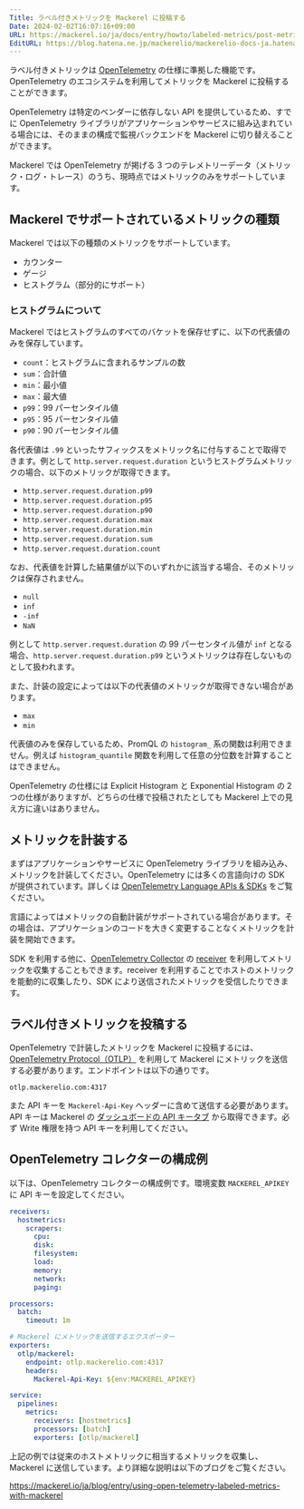```yaml
---
Title: ラベル付きメトリックを Mackerel に投稿する
Date: 2024-02-02T16:07:16+09:00
URL: https://mackerel.io/ja/docs/entry/howto/labeled-metrics/post-metrics
EditURL: https://blog.hatena.ne.jp/mackerelio/mackerelio-docs-ja.hatenablog.mackerel.io/atom/entry/6801883189090642476
---
```


ラベル付きメトリックは [OpenTelemetry](https://opentelemetry.io/) の仕様に準拠した機能です。OpenTelemetry のエコシステムを利用してメトリックを Mackerel に投稿することができます。

OpenTelemetry は特定のベンダーに依存しない API を提供しているため、すでに OpenTelemetry ライブラリがアプリケーションやサービスに組み込まれている場合には、そのままの構成で監視バックエンドを Mackerel に切り替えることができます。

Mackerel では OpenTelemetry が掲げる 3 つのテレメトリーデータ（メトリック・ログ・トレース）のうち、現時点ではメトリックのみをサポートしています。

## Mackerel でサポートされているメトリックの種類

Mackerel では以下の種類のメトリックをサポートしています。

- カウンター
- ゲージ
- ヒストグラム（部分的にサポート）

### ヒストグラムについて

Mackerel ではヒストグラムのすべてのバケットを保存せずに、以下の代表値のみを保存しています。

- `count`：ヒストグラムに含まれるサンプルの数
- `sum`：合計値
- `min`：最小値
- `max`：最大値
- `p99`：99 パーセンタイル値
- `p95`：95 パーセンタイル値
- `p90`：90 パーセンタイル値

各代表値は `.99` といったサフィックスをメトリック名に付与することで取得できます。例として `http.server.request.duration` というヒストグラムメトリックの場合、以下のメトリックが取得できます。

- `http.server.request.duration.p99`
- `http.server.request.duration.p95`
- `http.server.request.duration.p90`
- `http.server.request.duration.max`
- `http.server.request.duration.min`
- `http.server.request.duration.sum`
- `http.server.request.duration.count`

なお、代表値を計算した結果値が以下のいずれかに該当する場合、そのメトリックは保存されません。

- `null`
- `inf`
- `-inf`
- `NaN`

例として `http.server.request.duration` の 99 パーセンタイル値が `inf` となる場合、`http.server.request.duration.p99` というメトリックは存在しないものとして扱われます。

また、計装の設定によっては以下の代表値のメトリックが取得できない場合があります。

- `max`
- `min`

代表値のみを保存しているため、PromQL の `histogram_` 系の関数は利用できません。例えば `histogram_quantile` 関数を利用して任意の分位数を計算することはできません。

OpenTelemetry の仕様には Explicit Histogram と Exponential Histogram の 2 つの仕様がありますが、どちらの仕様で投稿されたとしても Mackerel 上での見え方に違いはありません。

## メトリックを計装する

まずはアプリケーションやサービスに OpenTelemetry ライブラリを組み込み、メトリックを計装してください。OpenTelemetry には多くの言語向けの SDK が提供されています。詳しくは [OpenTelemetry Language APIs & SDKs](https://opentelemetry.io/docs/languages/) をご覧ください。

言語によってはメトリックの自動計装がサポートされている場合があります。その場合は、アプリケーションのコードを大きく変更することなくメトリックを計装を開始できます。

SDK を利用する他に、[OpenTelemetry Collector](https://opentelemetry.io/docs/collector/) の [receiver](https://opentelemetry.io/docs/collector/configuration/#receivers) を利用してメトリックを収集することもできます。receiver を利用することでホストのメトリックを能動的に収集したり、SDK により送信されたメトリックを受信したりできます。

## ラベル付きメトリックを投稿する

OpenTelemetry で計装したメトリックを Mackerel に投稿するには、[OpenTelemetry Protocol（OTLP）](https://opentelemetry.io/docs/specs/otlp/) を利用して Mackerel にメトリックを送信する必要があります。エンドポイントは以下の通りです。

```
otlp.mackerelio.com:4317
```

また API キーを `Mackerel-Api-Key` ヘッダーに含めて送信する必要があります。API キーは Mackerel の [ダッシュボードの API キータブ](https://mackerel.io/my?tab=apikeys) から取得できます。必ず Write 権限を持つ API キーを利用してください。

## OpenTelemetry コレクターの構成例

以下は、OpenTelemetry コレクターの構成例です。環境変数 `MACKEREL_APIKEY` に API キーを設定してください。

```yaml
receivers:
  hostmetrics:
    scrapers:
      cpu:
      disk:
      filesystem:
      load:
      memory:
      network:
      paging:

processors:
  batch:
    timeout: 1m

# Mackerel にメトリックを送信するエクスポーター
exporters:
  otlp/mackerel:
    endpoint: otlp.mackerelio.com:4317
    headers:
      Mackerel-Api-Key: ${env:MACKEREL_APIKEY}

service:
  pipelines:
    metrics:
      receivers: [hostmetrics]
      processors: [batch]
      exporters: [otlp/mackerel]
```

上記の例では従来のホストメトリックに相当するメトリックを収集し、Mackerel に送信しています。より詳細な説明は以下のブログをご覧ください。

https://mackerel.io/ja/blog/entry/using-open-telemetry-labeled-metrics-with-mackerel
